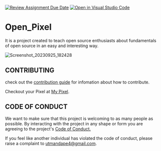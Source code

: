 [![Review Assignment Due Date](https://classroom.github.com/assets/deadline-readme-button-24ddc0f5d75046c5622901739e7c5dd533143b0c8e959d652212380cedb1ea36.svg)](https://classroom.github.com/a/YrAJstef)
[![Open in Visual Studio Code](https://classroom.github.com/assets/open-in-vscode-718a45dd9cf7e7f842a935f5ebbe5719a5e09af4491e668f4dbf3b35d5cca122.svg)](https://classroom.github.com/online_ide?assignment_repo_id=12204725&assignment_repo_type=AssignmentRepo)
# Open_Pixel
It is a project created to teach open source enthusiasts about fundamentals of open source in an easy and interesting way.

![Screenshot_20230925_182428](https://github.com/UtkarshM-hub/Open_Pixel/assets/70505181/578fec9d-e21e-4b7a-b049-039ce2c4b343)

## CONTRIBUTING
check out the [contribution guide](https://github.com/UtkarshM-hub/Open_Pixel/blob/main/CONTRIBUTING.md) for infomation about how to contribute.

Checkout your Pixel at [My Pixel](https://open-pixel.vercel.app/).

## CODE OF CONDUCT
We want to make sure that this project is welcoming to as many people as possible. By interacting with the project in any shape or form you are agreeing to the project's [Code of Conduct.](https://github.com/UtkarshM-hub/Open_Pixel/blob/main/CODE_OF_CONDUCT.md)

If you feel like another individual has violated the code of conduct, please raise a complaint to [utmandape4@gmail.com](mailto:utmandape4@gmail.com).

